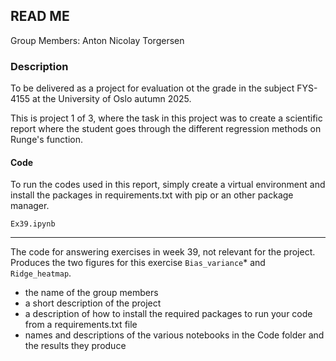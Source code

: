 READ ME 
--------------------------------------------
Group Members: Anton Nicolay Torgersen

### Description

To be delivered as a project for evaluation ot the grade in the subject FYS-4155 at the University of Oslo autumn 2025.

This is project 1 of 3, where the task in this project was to create a scientific report where the student goes through the different regression methods on Runge's function.


#### Code
To run the codes used in this report, simply create a virtual environment and install the packages in requirements.txt with pip or an other package manager. 


``Ex39.ipynb``
- - -
The code for answering exercises in week 39, not relevant for the project. Produces the two figures for this exercise `Bias_variance`* and `Ridge_heatmap`.



- the name of the group members
- a short description of the project
- a description of how to install the required packages to run your code from a requirements.txt file
- names and descriptions of the various notebooks in the Code folder and the results they produce